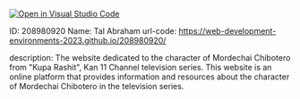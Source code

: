 [![Open in Visual Studio Code](https://classroom.github.com/assets/open-in-vscode-c66648af7eb3fe8bc4f294546bfd86ef473780cde1dea487d3c4ff354943c9ae.svg)](https://classroom.github.com/online_ide?assignment_repo_id=10534777&assignment_repo_type=AssignmentRepo)

ID: 208980920
Name: Tal Abraham
url-code: https://web-development-environments-2023.github.io/208980920/

description: The website dedicated to the character of Mordechai Chibotero from "Kupa Rashit", Kan 11 Channel television series.
This website is an online platform that provides information and resources about the character of Mordechai Chibotero in the television series.
